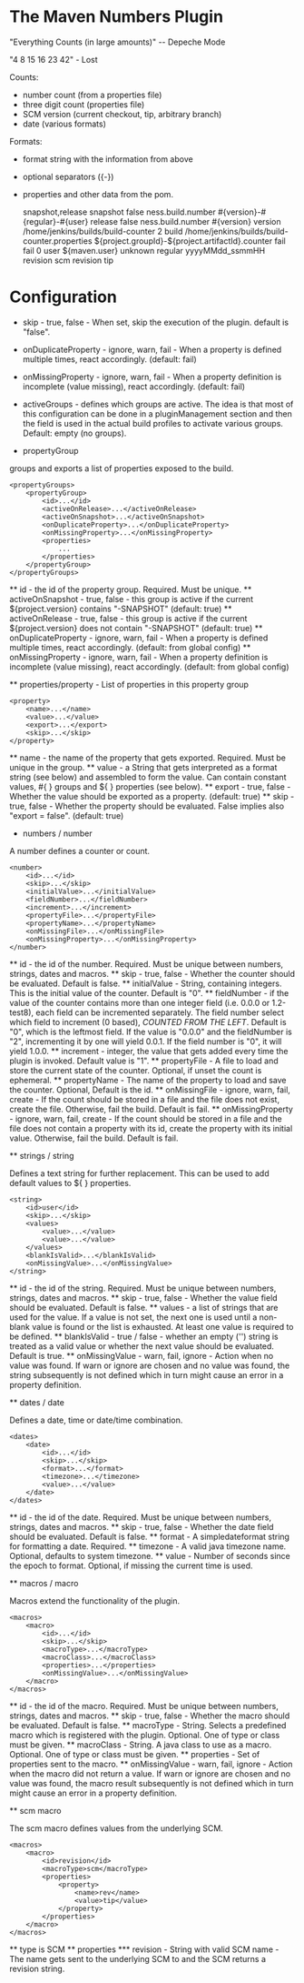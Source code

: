 The Maven Numbers Plugin
========================

"Everything Counts (in large amounts)" -- Depeche Mode

"4 8 15 16 23 42" - Lost

Counts:

- number count (from a properties file)
- three digit count (properties file)
- SCM version (current checkout, tip, arbitrary branch)
- date (various formats)

Formats:

- format string with the information from above
- optional separators ({-})
- properties and other data from the pom.

    <configuration>
        <activeGroups>snapshot,release</activeGroups>
        <propertyGroups>
            <propertyGroup>
                <id>snapshot</id>
                <activeOnRelease>false</activeOnRelease>
                <properties>
                    <property>
                        <name>ness.build.number</name>
                        <value>#{version}-#{regular}-#{user}</value>
                    </property>
                </properties>
            </propertyGroup>
            <propertyGroup>
                <id>release</id>
                <activeOnSnapshot>false</activeOnSnapshot>
                <properties>
                    <property>
                        <id>ness.build.number</id>
                        <value>#{version}</value>
                    </property>
                </properties>
            </propertyGroup>
        </propertyGroups>
        <numbers>
            <number>
                <id>version</id>
                <propertyFile>/home/jenkins/builds/build-counter</propertyFile>
                <!-- version is maj.min.rev -->
                <fieldNumber>2</fieldNumber>
            </number>
            <number>
                <id>build</id>
                <propertyFile>/home/jenkins/builds/build-counter.properties</propertyFile>
                <propertyName>${project.groupId}-${project.artifactId}.counter</propertyName>
                <onMissingProperty>fail</onMissingProperty>
                <onMissingFile>fail</onMissingFile>
                <initialValue>0</initialValue>
            </number>
        </numbers>
        <strings>
            <string>
                <id>user</id>
                <value>${maven.user}</value>
                <defaultValue>unknown</defaultValue>
            </string>
        </strings>
        <dates>
            <date>
                <id>regular</id>
                <format>yyyyMMdd_ssmmHH</format>
            </date>
        </dates>
        <macros>
            <macro>
                <id>revision</id>
                <type>scm</type>
                <properties>
                    <property>
                        <name>revision</name>
                        <value>tip</value>
                    </property>
                </properties>
            </macro>
        </macros>
    </configuration>

Configuration
=============

* skip - true, false - When set, skip the execution of the plugin. default is "false".

* onDuplicateProperty - ignore, warn, fail - When a property is defined multiple times, react accordingly. (default: fail)

* onMissingProperty - ignore, warn, fail - When a property definition is incomplete (value missing), react accordingly. (default: fail)

* activeGroups - defines which groups are active. The idea is that most of this configuration can be done in a pluginManagement section and then the <activation> field is used in the actual build profiles to activate various groups. Default: empty (no groups).

* propertyGroup

groups and exports a list of properties exposed to the build. 

    <propertyGroups>
        <propertyGroup>
            <id>...</id>
            <activeOnRelease>...</activeOnRelease>
            <activeOnSnapshot>...</activeOnSnapshot>
            <onDuplicateProperty>...</onDuplicateProperty>
            <onMissingProperty>...</onMissingProperty>
            <properties>
                ...
            </properties>
        </propertyGroup>
    </propertyGroups>

** id - the id of the property group. Required. Must be unique.
** activeOnSnapshot - true, false - this group is active if the current ${project.version} contains "-SNAPSHOT" (default: true)
** activeOnRelease - true, false - this group is active if the current ${project.version} does not contain "-SNAPSHOT" (default: true)
** onDuplicateProperty - ignore, warn, fail - When a property is defined multiple times, react accordingly. (default: from global config)
** onMissingProperty - ignore, warn, fail - When a property definition is incomplete (value missing), react accordingly. (default: from global config)

** properties/property - List of properties in this property group

    <property>
        <name>...</name>
        <value>...</value>
        <export>...</export>
        <skip>...</skip>
    </property>

** name - the name of the property that gets exported. Required. Must be unique in the group.
** value - a String that gets interpreted as a format string (see below) and assembled to form the value. Can contain constant values, #{ } groups and ${ } properties (see below).
** export - true, false - Whether the value should be exported as a property. (default: true)
** skip - true, false - Whether the property should be evaluated. False implies also "export = false". (default: true)

* numbers / number

A number defines a counter or count.

    <number>
        <id>...</id>
        <skip>...</skip>
        <initialValue>...</initialValue>
        <fieldNumber>...</fieldNumber>
        <increment>...</increment>
        <propertyFile>...</propertyFile>
        <propertyName>...</propertyName>
        <onMissingFile>...</onMissingFile>
        <onMissingProperty>...</onMissingProperty>
    </number>

** id - the id of the number. Required. Must be unique between numbers, strings, dates and macros.
** skip - true, false - Whether the counter should be evaluated. Default is false.
** initialValue - String, containing integers. This is the initial value of the counter. Default is "0".
** fieldNumber - if the value of the counter contains more than one integer field (i.e. 0.0.0 or 1.2-test8), each field can be incremented separately. The field number select which field to increment (0 based), *COUNTED FROM THE LEFT*. Default is "0", which is the leftmost field.
                 If the value is "0.0.0" and the fieldNumber is "2", incrementing it by one will yield 0.0.1. If the field number is "0", it will yield 1.0.0.
** increment - integer, the value that gets added every time the plugin is invoked. Default value is "1".
** propertyFile - A file to load and store the current state of the counter. Optional, if unset the count is ephemeral.
** propertyName - The name of the property to load and save the counter. Optional, Default is the id.
** onMissingFile - ignore, warn, fail, create - If the count should be stored in a file and the file does not exist, create the file. Otherwise, fail the build. Default is fail.
** onMissingProperty - ignore, warn, fail, create  - If the count should be stored in a file and the file does not contain a property with its id, create the property with its initial value. Otherwise, fail the build. Default is fail.

** strings / string

Defines a text string for further replacement. This can be used to add default values to ${ } properties.

    <string>
        <id>user</id>
        <skip>...</skip>
        <values>
            <value>...</value>
            <value>...</value>
        </values>
        <blankIsValid>...</blankIsValid>
        <onMissingValue>...</onMissingValue>
    </string>

** id - the id of the string. Required. Must be unique between numbers, strings, dates and macros.
** skip - true, false - Whether the value field should be evaluated. Default is false.
** values - a list of strings that are used for the value. If a value is not set, the next one is used until a non-blank value is found or the list is exhausted. At least one value is required to be defined.
** blankIsValid - true / false - whether an empty ('') string is treated as a valid value or whether the next value should be evaluated. Default is true.
** onMissingValue - warn, fail, ignore - Action when no value was found. If warn or ignore are chosen and no value was found, the string subsequently is not defined which in turn might cause an error in a property definition.

** dates / date

Defines a date, time or date/time combination. 

    <dates>
        <date>
            <id>...</id>
            <skip>...</skip>
            <format>...</format>
            <timezone>...</timezone>
            <value>...</value>
        </date>
    </dates>

** id - the id of the date. Required. Must be unique between numbers, strings, dates and macros.
** skip - true, false - Whether the date field should be evaluated. Default is false.
** format - A simpledateformat string for formatting a date. Required.
** timezone - A valid java timezone name. Optional, defaults to system timezone.
** value - Number of seconds since the epoch to format. Optional, if missing the current time is used. 

** macros / macro

Macros extend the functionality of the plugin. 

    <macros>
        <macro>
            <id>...</id>
            <skip>...</skip>
            <macroType>...</macroType>
            <macroClass>...</macroClass>
            <properties>...</properties>
            <onMissingValue>...</onMissingValue>
        </macro>
    </macros>

** id - the id of the macro. Required. Must be unique between numbers, strings, dates and macros.
** skip - true, false - Whether the macro should be evaluated. Default is false.
** macroType - String. Selects a predefined macro which is registered with the plugin. Optional. One of type or class must be given.
** macroClass - String. A java class to use as a macro. Optional. One of type or class must be given.
** properties - Set of properties sent to the macro.
** onMissingValue - warn, fail, ignore - Action when the macro did not return a value. If warn or ignore are chosen and no value was found, the macro result subsequently is not defined which in turn might cause an error in a property definition.

** scm macro

The scm macro defines values from the underlying SCM.

    <macros>
        <macro>
            <id>revision</id>
            <macroType>scm</macroType>
            <properties>
                <property>
                    <name>rev</name>
                    <value>tip</value>
                </property>
            </properties>
        </macro>
    </macros>

** type is SCM
** properties
*** revision - String with valid SCM name - The name gets sent to the underlying SCM to and the SCM returns a revision string.


